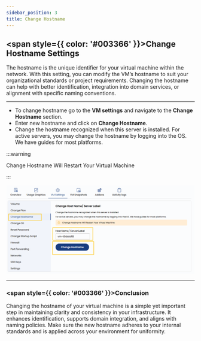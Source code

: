 ```yaml
---
sidebar_position: 3
title: Change Hostname
---
```


## <span style={{ color: '#003366' }}>Change Hostname Settings</span>

The hostname is the unique identifier for your virtual machine within the network. With this setting, you can modify the VM’s hostname to suit your organizational standards or project requirements. Changing the hostname can help with better identification, integration into domain services, or alignment with specific naming conventions.

----------

- To change hostname go to the **VM settings** and navigate to the **Change Hostname** section.  
- Enter new hostname and click on **Change Hostname**.
- Change the hostname recognized when this server is installed. For active servers, you may change the hostname by logging into the OS. We have guides for most platforms.

:::warning

Change Hostname Will Restart Your Virtual Machine

:::

![Change Hostname Settings](../images/change-hostname.png)

----------

### <span style={{ color: '#003366' }}>Conclusion</span>

Changing the hostname of your virtual machine is a simple yet important step in maintaining clarity and consistency in your infrastructure. It enhances identification, supports domain integration, and aligns with naming policies. Make sure the new hostname adheres to your internal standards and is applied across your environment for uniformity.

